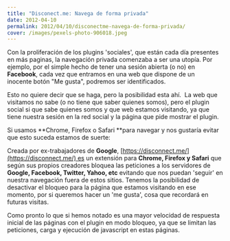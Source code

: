 ```yaml
---
title: "Disconect.me: Navega de forma privada"
date: 2012-04-10
permalink: 2012/04/10/disconectme-navega-de-forma-privada/
cover: /images/pexels-photo-906018.jpeg
---
```

Con la proliferación de los plugins 'sociales', que están cada día presentes en más paginas, la navegación privada comenzaba a ser una utopía. Por ejemplo, por el simple hecho de tener una sesión abierta (o no) en **Facebook**, cada vez que entramos en una web que dispone de un inocente botón "Me gusta", podremos ser identificados.

Esto no quiere decir que se haga, pero la posibilidad esta ahí.  La web que visitamos no sabe (o no tiene que saber quienes somos), pero el plugin social si que sabe quienes somos y que web estamos visitando, ya que tiene nuestra sesión en la red social y la página que pide mostrar el plugin.

Si usamos **Chrome, Firefox o Safari **para navegar y nos gustaría evitar que esto suceda estamos de suerte:

Creada por ex-trabajadores de **Google**, [https://disconnect.me/](https://disconnect.me/) es un extensión para **Chrome, Firefox y Safari** que según sus propios creadores bloquea las peticiones a los servidores de **Google, Facebook, Twitter, Yahoo, etc** evitando que nos puedan 'seguir' en nuestra navegación fuera de estos sitios. Tenemos la posibilidad de desactivar el bloqueo para la página que estamos visitando en ese momento, por si queremos hacer un 'me gusta', cosa que recordará en futuras visitas.

Como pronto lo que si hemos notado es una mayor velocidad de respuesta inicial de las páginas con el plugin en modo bloqueo, ya que se limitan las peticiones, carga y ejecución de javascript en estas páginas.
